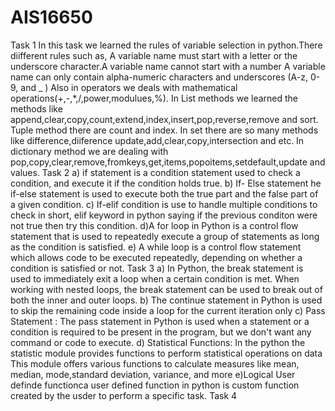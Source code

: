 # AIS16650
Task 1
In this task we learned the rules of variable selection in python.There diifferent rules such as, A variable name must start with a letter or the underscore character.A variable name cannot start with a number
A variable name can only contain alpha-numeric characters and underscores (A-z, 0-9, and _ )
Also  in operators we deals with mathematical operations(+,-,*,/,power,modulues,%).
In List methods we learned the methods like append,clear,copy,count,extend,index,insert,pop,reverse,remove and sort.
Tuple method there are count and index.
In set there are so many methods like difference,diiference update,add,clear,copy,intersection and etc.
In dictionary method we are dealing with pop,copy,clear,remove,fromkeys,get,items,popoitems,setdefault,update and values.
Task 2 a) if statement is a condition statement used to check a condition, and execute it if the condition holds true.
b) If- Else statement he if-else statement is used to execute both the true part and the false part of a given condition.
c) If-elif condition is use to handle multiple conditions to check in short, elif keyword in python saying if the previous conditon were not true then try this condition.
d)A for loop in Python is a control flow statement that is used to repeatedly execute a group of statements as long as the condition is satisfied.
e) A while loop is a control flow statement which allows code to be executed repeatedly, depending on whether a condition is satisfied or not. 
Task 3 a) In Python, the break statement is used to immediately exit a loop when a certain condition is met. When working with nested loops, the break statement can be used to break out of both the inner and outer loops.
b) The continue statement in Python is used to skip the remaining code inside a loop for the current iteration only
c) Pass Statement : The pass statement in Python is used when a statement or a condition is required to be present in the program, but we don't want any command or code to execute.
d) Statistical Functions: In the python the statistic module provides functions to perform statistical operations on data This module offers various functions to calculate measures like mean, median, mode,standard deviation, variance, and more
e)Logical User definde functionca user defined function in python is custom function created by the usder to perform a specific task. 
Task 4 

